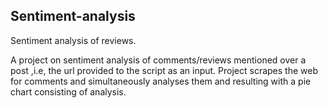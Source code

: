 ## Sentiment-analysis

Sentiment analysis of reviews.

A project on sentiment analysis of comments/reviews mentioned over a post ,i.e, the url provided to the script as an input. Project scrapes the web for comments and simultaneously analyses them and resulting with a pie chart consisting of analysis.
